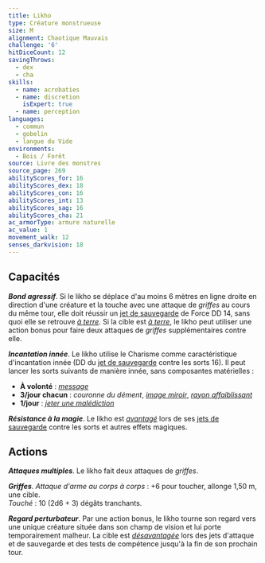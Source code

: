 ```yaml
---
title: Likho
type: Créature monstrueuse
size: M
alignment: Chaotique Mauvais
challenge: '6'
hitDiceCount: 12
savingThrows:
  - dex
  - cha
skills:
  - name: acrobaties
  - name: discretion
    isExpert: true
  - name: perception
languages:
  - commun
  - gobelin
  - langue du Vide
environments:
  - Bois / Forêt
source: Livre des monstres
source_page: 269
abilityScores_for: 16
abilityScores_dex: 18
abilityScores_con: 16
abilityScores_int: 13
abilityScores_sag: 16
abilityScores_cha: 21
ac_armorType: armure naturelle
ac_value: 1
movement_walk: 12
senses_darkvision: 18
---
```

## Capacités
_**Bond agressif**_. Si le likho se déplace d'au moins 6 mètres en ligne droite en direction d'une créature et la touche avec une attaque de _griffes_ au cours du même tour, elle doit réussir un [jet de sauvegarde](/utiliser-les-caracteristiques/#jets-de-sauvegarde) de Force DD 14, sans quoi elle se retrouve [_à terre_](/gerer-la-sante-du-personnage/#a-terre). Si la cible est [_à terre_](/gerer-la-sante-du-personnage/#a-terre), le likho peut utiliser une action bonus pour faire deux attaques de _griffes_ supplémentaires contre elle.

_**Incantation innée**_. Le likho utilise le Charisme comme caractéristique d'incantation innée (DD du [jet de sauvegarde](/utiliser-les-caracteristiques/#jets-de-sauvegarde) contre les sorts 16). Il peut lancer les sorts suivants de manière innée, sans composantes matérielles :
* **À volonté** : [_message_](/grimoire/message/)
* **3/jour chacun** : _couronne du dément_, [_image miroir_](/grimoire/image-miroir/), [_rayon affaiblissant_](/grimoire/rayon-affaiblissant/)
* **1/jour** : [_jeter une malédiction_](/grimoire/jeter-une-malediction/)

_**Résistance à la magie**_. Le likho est [_avantagé_](/utiliser-les-caracteristiques/#avantage-et-desavantage) lors de ses [jets de sauvegarde](/utiliser-les-caracteristiques/#jets-de-sauvegarde) contre les sorts et autres effets magiques.

## Actions
_**Attaques multiples**_. Le likho fait deux attaques de _griffes_.

_**Griffes**_. _Attaque d'arme au corps à corps_ : +6 pour toucher, allonge 1,50 m, une cible.  
_Touché_ : 10 (2d6 + 3) dégâts tranchants.

_**Regard perturbateur**_. Par une action bonus, le likho tourne son regard vers une unique créature située dans son champ de vision et lui porte temporairement malheur. La cible est [_désavantagée_](/utiliser-les-caracteristiques/#avantage-et-desavantage) lors des jets d'attaque et de sauvegarde et des tests de compétence jusqu'à la fin de son prochain tour.
